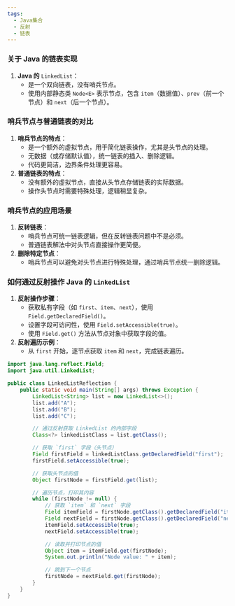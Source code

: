 ```yaml
---
tags:
  - Java集合
  - 反射
  - 链表
---
```

### **关于 Java 的链表实现**
1. **Java 的** `LinkedList`：
    - 是一个双向链表，没有哨兵节点。
    - 使用内部静态类 `Node<E>` 表示节点，包含 `item`（数据值）、`prev`（前一个节点）和 `next`（后一个节点）。

### **哨兵节点与普通链表的对比**
1. **哨兵节点的特点**：
    - 是一个额外的虚拟节点，用于简化链表操作，尤其是头节点的处理。
    - 无数据（或存储默认值），统一链表的插入、删除逻辑。
    - 代码更简洁，边界条件处理更容易。
2. **普通链表的特点**：
    - 没有额外的虚拟节点，直接从头节点存储链表的实际数据。
    - 操作头节点时需要特殊处理，逻辑稍显复杂。

### **哨兵节点的应用场景**
1. **反转链表**：
    - 哨兵节点可统一链表逻辑，但在反转链表问题中不是必须。
    - 普通链表解法中对头节点直接操作更简便。
2. **删除特定节点**：
    - 哨兵节点可以避免对头节点进行特殊处理，通过哨兵节点统一删除逻辑。

### **如何通过反射操作 Java 的** `LinkedList`
1. **反射操作步骤**：
    - 获取私有字段（如 `first`、`item`、`next`），使用 `Field.getDeclaredField()`。
    - 设置字段可访问性，使用 `Field.setAccessible(true)`。
    - 使用 `Field.get()` 方法从节点对象中获取字段的值。
2. **反射遍历示例**：
    - 从 `first` 开始，逐节点获取 `item` 和 `next`，完成链表遍历。

```java
import java.lang.reflect.Field;
import java.util.LinkedList;

public class LinkedListReflection {
    public static void main(String[] args) throws Exception {
        LinkedList<String> list = new LinkedList<>();
        list.add("A");
        list.add("B");
        list.add("C");

        // 通过反射获取 LinkedList 的内部字段
        Class<?> linkedListClass = list.getClass();

        // 获取 `first` 字段（头节点）
        Field firstField = linkedListClass.getDeclaredField("first");
        firstField.setAccessible(true);

        // 获取头节点的值
        Object firstNode = firstField.get(list);

        // 遍历节点，打印其内容
        while (firstNode != null) {
            // 获取 `item` 和 `next` 字段
            Field itemField = firstNode.getClass().getDeclaredField("item");
            Field nextField = firstNode.getClass().getDeclaredField("next");
            itemField.setAccessible(true);
            nextField.setAccessible(true);

            // 读取并打印节点的值
            Object item = itemField.get(firstNode);
            System.out.println("Node value: " + item);

            // 跳到下一个节点
            firstNode = nextField.get(firstNode);
        }
    }
}

```